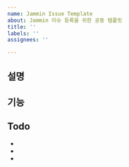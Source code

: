 ```yaml
---
name: Jammin Issue Template
about: Jammin 이슈 등록을 위한 공동 템플릿
title: ''
labels: ''
assignees: ''

---
```


## 설명

## 기능

## Todo
- 
- 
-
